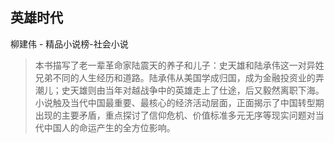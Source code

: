 ## 英雄时代

柳建伟  -  精品小说榜-社会小说

> 本书描写了老一辈革命家陆震天的养子和儿子：史天雄和陆承伟这一对异姓兄弟不同的人生经历和道路。陆承伟从美国学成归国，成为金融投资业的弄潮儿；史天雄则由当年对越战争中的英雄走上了仕途，后又毅然离职下海。小说触及当代中国最重要、最核心的经济活动层面，正面揭示了中国转型期出现的主要矛盾，重点探讨了信仰危机、价值标准多元无序等现实问题对当代中国人的命运产生的全方位影响。 
